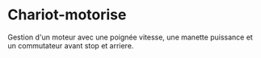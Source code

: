 # Chariot-motorise
Gestion d'un moteur avec une poignée vitesse, une manette puissance et un commutateur avant stop et arriere.
